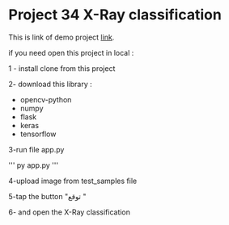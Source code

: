 # Project 34 X-Ray classification

This is link of demo   project [link](https://xray-5a9l.onrender.com/).


if you need open this project in local :


1 - install clone from this project 


2- download this library :

- opencv-python
- numpy
- flask
- keras
- tensorflow


3-run file app.py 

'''
py app.py
'''

4-upload image from test_samples file 

5-tap the button "توقع " 

6- and open the X-Ray classification



